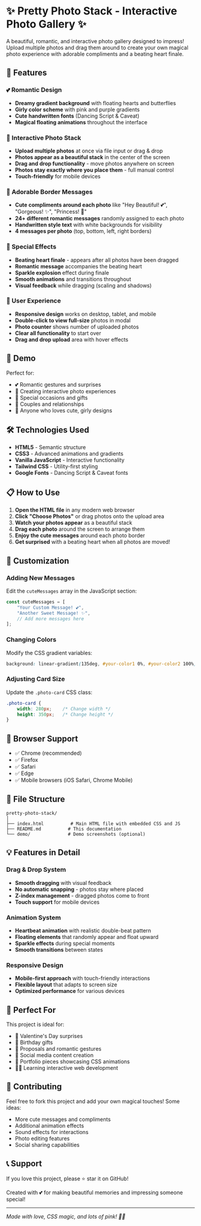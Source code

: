 # ✨ Pretty Photo Stack - Interactive Photo Gallery ✨

A beautiful, romantic, and interactive photo gallery designed to impress! Upload multiple photos and drag them around to create your own magical photo experience with adorable compliments and a beating heart finale.

## 🌟 Features

### 💕 Romantic Design
- **Dreamy gradient background** with floating hearts and butterflies
- **Girly color scheme** with pink and purple gradients
- **Cute handwritten fonts** (Dancing Script & Caveat)
- **Magical floating animations** throughout the interface

### 📸 Interactive Photo Stack
- **Upload multiple photos** at once via file input or drag & drop
- **Photos appear as a beautiful stack** in the center of the screen
- **Drag and drop functionality** - move photos anywhere on screen
- **Photos stay exactly where you place them** - full manual control
- **Touch-friendly** for mobile devices

### 💖 Adorable Border Messages
- **Cute compliments around each photo** like "Hey Beautiful! 💕", "Gorgeous! ✨", "Princess! 👸"
- **24+ different romantic messages** randomly assigned to each photo
- **Handwritten style text** with white backgrounds for visibility
- **4 messages per photo** (top, bottom, left, right borders)

### 🎯 Special Effects
- **Beating heart finale** - appears after all photos have been dragged
- **Romantic message** accompanies the beating heart
- **Sparkle explosion** effect during finale
- **Smooth animations** and transitions throughout
- **Visual feedback** while dragging (scaling and shadows)

### 📱 User Experience
- **Responsive design** works on desktop, tablet, and mobile
- **Double-click to view full-size** photos in modal
- **Photo counter** shows number of uploaded photos
- **Clear all functionality** to start over
- **Drag and drop upload** area with hover effects

## 🚀 Demo

Perfect for:
- 💕 Romantic gestures and surprises
- 📸 Creating interactive photo experiences
- 🎁 Special occasions and gifts
- 👫 Couples and relationships
- 🌸 Anyone who loves cute, girly designs

## 🛠️ Technologies Used

- **HTML5** - Semantic structure
- **CSS3** - Advanced animations and gradients
- **Vanilla JavaScript** - Interactive functionality
- **Tailwind CSS** - Utility-first styling
- **Google Fonts** - Dancing Script & Caveat fonts

## 📋 How to Use

1. **Open the HTML file** in any modern web browser
2. **Click "Choose Photos"** or drag photos onto the upload area
3. **Watch your photos appear** as a beautiful stack
4. **Drag each photo** around the screen to arrange them
5. **Enjoy the cute messages** around each photo border
6. **Get surprised** with a beating heart when all photos are moved!

## 🎨 Customization

### Adding New Messages
Edit the `cuteMessages` array in the JavaScript section:
```javascript
const cuteMessages = [
    "Your Custom Message! 💕",
    "Another Sweet Message! ✨",
    // Add more messages here
];
```

### Changing Colors
Modify the CSS gradient variables:
```css
background: linear-gradient(135deg, #your-color1 0%, #your-color2 100%);
```

### Adjusting Card Size
Update the `.photo-card` CSS class:
```css
.photo-card {
    width: 280px;    /* Change width */
    height: 350px;   /* Change height */
}
```

## 🌟 Browser Support

- ✅ Chrome (recommended)
- ✅ Firefox
- ✅ Safari
- ✅ Edge
- ✅ Mobile browsers (iOS Safari, Chrome Mobile)

## 📄 File Structure

```
pretty-photo-stack/
│
├── index.html          # Main HTML file with embedded CSS and JS
├── README.md          # This documentation
└── demo/              # Demo screenshots (optional)
```

## 💡 Features in Detail

### Drag & Drop System
- **Smooth dragging** with visual feedback
- **No automatic snapping** - photos stay where placed
- **Z-index management** - dragged photos come to front
- **Touch support** for mobile devices

### Animation System
- **Heartbeat animation** with realistic double-beat pattern
- **Floating elements** that randomly appear and float upward
- **Sparkle effects** during special moments
- **Smooth transitions** between states

### Responsive Design
- **Mobile-first approach** with touch-friendly interactions
- **Flexible layout** that adapts to screen size
- **Optimized performance** for various devices

## 🎯 Perfect For

This project is ideal for:
- 💝 Valentine's Day surprises
- 🎂 Birthday gifts
- 💍 Proposals and romantic gestures
- 📱 Social media content creation
- 🎨 Portfolio pieces showcasing CSS animations
- 👩‍💻 Learning interactive web development

## 🤝 Contributing

Feel free to fork this project and add your own magical touches! Some ideas:
- More cute messages and compliments
- Additional animation effects
- Sound effects for interactions
- Photo editing features
- Social sharing capabilities

## 📞 Support

If you love this project, please ⭐ star it on GitHub! 

Created with 💕 for making beautiful memories and impressing someone special!

***

*Made with love, CSS magic, and lots of pink! 💖✨*
